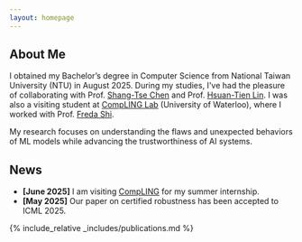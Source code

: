```yaml
---
layout: homepage
---
```


## About Me

I obtained my Bachelor’s degree in Computer Science from National Taiwan University (NTU) in August 2025.
During my studies, I've had the pleasure of collaborating with Prof. [Shang-Tse Chen](https://www.csie.ntu.edu.tw/~stchen/) and Prof. [Hsuan-Tien Lin](https://www.csie.ntu.edu.tw/~htlin/). I was also a visiting student at [CompLING Lab](https://compling-wat.com/) (University of Waterloo), where I worked with Prof. [Freda Shi](https://cs.uwaterloo.ca/~fhs/).

My research focuses on understanding the flaws and unexpected behaviors of ML models while advancing the trustworthiness of AI systems.

<!-- ## Research Interests

- **Computer Vision:** 
- **Machine Learning:** -->

## News

- **[June 2025]** I am visiting [CompLING](https://compling-wat.com/) for my summer internship.
- **[May 2025]** Our paper on certified robustness has been accepted to ICML 2025.


{% include_relative _includes/publications.md %}

<!-- {% include_relative _includes/services.md %} -->
